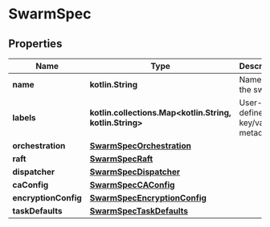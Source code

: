 # SwarmSpec

## Properties

| Name                 | Type                                                           | Description                      | Notes      |
|----------------------|----------------------------------------------------------------|----------------------------------|------------|
| **name**             | **kotlin.String**                                              | Name of the swarm.               | [optional] |
| **labels**           | **kotlin.collections.Map&lt;kotlin.String, kotlin.String&gt;** | User-defined key/value metadata. | [optional] |
| **orchestration**    | [**SwarmSpecOrchestration**](SwarmSpecOrchestration.md)        |                                  | [optional] |
| **raft**             | [**SwarmSpecRaft**](SwarmSpecRaft.md)                          |                                  | [optional] |
| **dispatcher**       | [**SwarmSpecDispatcher**](SwarmSpecDispatcher.md)              |                                  | [optional] |
| **caConfig**         | [**SwarmSpecCAConfig**](SwarmSpecCAConfig.md)                  |                                  | [optional] |
| **encryptionConfig** | [**SwarmSpecEncryptionConfig**](SwarmSpecEncryptionConfig.md)  |                                  | [optional] |
| **taskDefaults**     | [**SwarmSpecTaskDefaults**](SwarmSpecTaskDefaults.md)          |                                  | [optional] |



